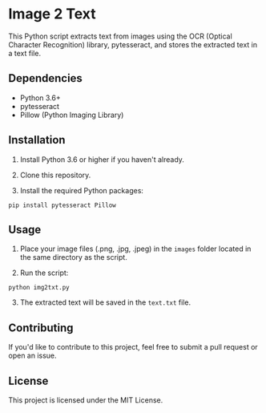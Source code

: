 # Image 2 Text

This Python script extracts text from images using the OCR (Optical Character Recognition) library, pytesseract, and stores the extracted text in a text file.

## Dependencies

- Python 3.6+
- pytesseract
- Pillow (Python Imaging Library)

## Installation

1. Install Python 3.6 or higher if you haven't already.

2. Clone this repository.

3. Install the required Python packages:

```pip install pytesseract Pillow```


## Usage

1. Place your image files (.png, .jpg, .jpeg) in the `images` folder located in the same directory as the script.

2. Run the script:

```python img2txt.py```


3. The extracted text will be saved in the `text.txt` file.

## Contributing

If you'd like to contribute to this project, feel free to submit a pull request or open an issue.

## License

This project is licensed under the MIT License.
